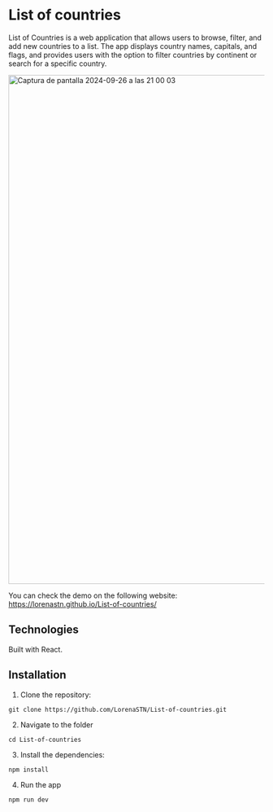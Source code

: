 # List of countries

List of Countries is a web application that allows users to browse, filter, and add new countries to a list. The app displays country names, capitals, and flags, and provides users with the option to filter countries by continent or search for a specific country.

<img width="1000" alt="Captura de pantalla 2024-09-26 a las 21 00 03" src="https://github.com/user-attachments/assets/001b3430-6f69-4b7d-b41e-f555d8d57087">

You can check the demo on the following website: https://lorenastn.github.io/List-of-countries/

## Technologies

Built with React.

## Installation

1. Clone the repository:

```
git clone https://github.com/LorenaSTN/List-of-countries.git
```

2. Navigate to the folder

```
cd List-of-countries
```

3. Install the dependencies:

```
npm install
```

4. Run the app

```
npm run dev
```


